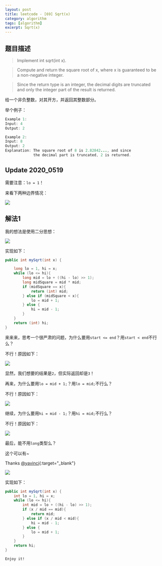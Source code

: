 ```yaml
---
layout: post
title: leetcode - [69] Sqrt(x)
category: algorithm
tags: [algorithm]
excerpt: Sqrt(x)
---
```


## 题目描述  

> Implement int sqrt(int x).  

> Compute and return the square root of x, where x is guaranteed to be a non-negative integer.  

> Since the return type is an integer, the decimal digits are truncated and only the integer part of the result is returned.  

给一个非负整数，对其开方，并返回其整数部分。  

举个例子：  

``` java
Example 1:
Input: 4
Output: 2

Example 2:
Input: 8
Output: 2
Explanation: The square root of 8 is 2.82842..., and since 
             the decimal part is truncated, 2 is returned.
```

## Update 2020_0519  

需要注意：`lo = 1`！  

来看下两种边界情况：  

![](https://yyc-images.oss-cn-beijing.aliyuncs.com/leetcode_69_lo_equals_1.png)  


## 解法1

我的想法是使用二分思想：  

![](https://yyc-images.oss-cn-beijing.aliyuncs.com/leetcode_69_common.png)  

实现如下：  

``` java
public int mySqrt(int x) {

    long lo = 1, hi = x;
    while (lo <= hi){
        long mid = lo + ((hi - lo) >> 1);
        long midSquare = mid * mid;
        if (midSquare == x){
            return (int) mid;
        } else if (midSquare < x){
            lo = mid + 1;
        } else {
            hi = mid - 1;
        }
    }
    return (int) hi;
}
```

来来来，思考一个很严肃的问题，为什么要用`start <= end`？用`start < end`不行么？  

不行！原因如下：  

![](https://yyc-images.oss-cn-beijing.aliyuncs.com/leetcode_69_while_equals.png)  

显然，我们想要的结果是`2`，但实际返回却是`3`！  

再来，为什么要用`lo = mid + 1;`？用`lo = mid;`不行么？  

不行！原因如下：  

![](https://yyc-images.oss-cn-beijing.aliyuncs.com/leetcode_69_lo.png)  

继续，为什么要用`hi = mid - 1;`？用`hi = mid;`不行么？  

不行！原因如下：  

![](https://yyc-images.oss-cn-beijing.aliyuncs.com/leetcode_69_hi.png)  


最后，能不用`long`类型么？  


这个可以有~  

Thanks [@yavinci](https://leetcode.com/problems/sqrtx/discuss/25047/A-Binary-Search-Solution){:target="_blank"}  


![](https://yyc-images.oss-cn-beijing.aliyuncs.com/leetcode_69_using_divide_and_int.png)  

实现如下：  


``` java
public int mySqrt(int x) {
    int lo = 1, hi = x;
    while (lo <= hi){
        int mid = lo + ((hi - lo) >> 1);
        if (x / mid == mid){
            return mid;
        } else if (x / mid < mid){
            hi = mid - 1;
        } else {
            lo = mid + 1;
        }
    }
    return hi;
}
```

`Enjoy it!`
